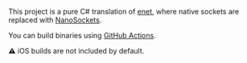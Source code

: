This project is a pure C# translation of [enet](https://github.com/lsalzman/enet), where native sockets are replaced with [NanoSockets](https://github.com/nxrighthere/NanoSockets). 

You can build binaries using [GitHub Actions](https://github.com/Molth/NanoSockets/actions).

⚠️ iOS builds are not included by default.